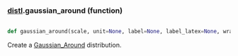 ### [distl](distl.md).gaussian_around (function)


```py

def gaussian_around(scale, unit=None, label=None, label_latex=None, wrap_at=None)

```



Create a [Gaussian_Around](Gaussian_Around.md) distribution.


